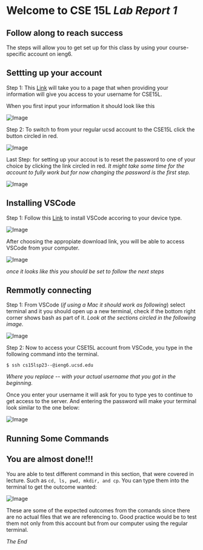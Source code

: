 # Welcome to CSE 15L *Lab Report 1*
## Follow along to reach success 
The steps will allow you to get set up for this class by using your course-specific account on ieng6.

## Settting up your account
Step 1: This [Link](https://sdacs.ucsd.edu/~icc/index.php) will take you to a page that when providing your information will give you access to your username for CSE15L. 

When you first input your information it should look like this



![Image](https://github.com/g1mendoza/cse15l-lab-reports/image1.png)



Step 2: To switch to from your regular ucsd account to the CSE15L click the button circled in red.


![Image](https://github.com/g1mendoza/cse15l-lab-reports/image2.png)



Last Step: for setting up your accout is to reset the password to one of your choice by clicking the link circled in red. *It might take some time for the account to fully work but for now changing the password is the first step.*


![Image](https://github.com/g1mendoza/cse15l-lab-reports/image3.png)




## Installing VSCode
Step 1: Follow this [Link](https://code.visualstudio.com/Download) to install VSCode accoring to your device type. 


![Image](https://github.com/g1mendoza/cse15l-lab-reports/image4.png)

After choosing the appropiate download link, you will be able to access VSCode from your computer. 

![Image](https://github.com/g1mendoza/cse15l-lab-reports/image5.png)

*once it looks like this you should be set to follow the next steps*

## Remmotly connecting
Step 1: From VSCode (*if using a Mac it should work as following*) select terminal and it you should open up a new terminal, check if the bottom right corner shows bash as part of it. 
*Look at the sections circled in the following image.*

![Image](https://github.com/g1mendoza/cse15l-lab-reports/image6.png)


Step 2: Now to access your CSE15L account from VSCode, you type in the following command into the terminal.

`$ ssh cs15lsp23--@ieng6.ucsd.edu`

*Where you replace -- with your actual username that you got in the beginning.*


Once you enter your username it will ask for you to type yes to continue to get access to the server. And entering the password will make your terminal look similar to the one below:

![Image]( https://github.com/g1mendoza/cse15l-lab-reports/image7.png)

## Running Some Commands
## You are almost done!!!
You are able to test different command in this section, that were covered in lecture. Such as `cd, ls, pwd, mkdir, and cp`. You can type them into the terminal to get the outcome wanted:

![Image]( https://github.com/g1mendoza/cse15l-lab-reports/image8.png)

These are some of the expected outcomes from the comands since there are no actual files that we are referencing to. Good practice would be to test them not only from this account but from our computer using the regular terminal.

*The End*
